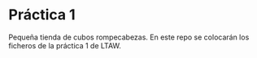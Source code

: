 # Práctica 1
Pequeña tienda de cubos rompecabezas.
En este repo se colocarán los ficheros de la práctica 1 de LTAW.
